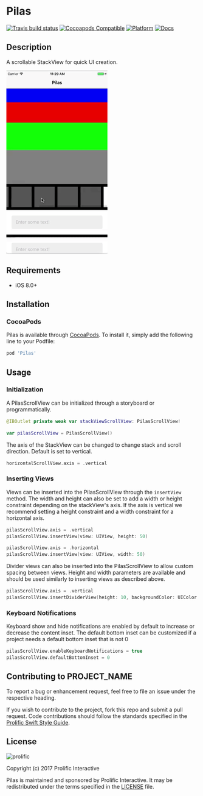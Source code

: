 # Pilas

[![Travis build status](https://img.shields.io/travis/prolificinteractive/Pilas.svg?style=flat-square)](https://travis-ci.org/prolificinteractive/Pilas)
[![Cocoapods Compatible](https://img.shields.io/cocoapods/v/Pilas.svg?style=flat-square)](https://img.shields.io/cocoapods/v/Pilas.svg)
[![Platform](https://img.shields.io/cocoapods/p/Pilas.svg?style=flat-square)](http://cocoadocs.org/docsets/Pilas)
[![Docs](https://img.shields.io/cocoapods/metrics/doc-percent/Pilas.svg?style=flat-square)](http://cocoadocs.org/docsets/Pilas)

## Description

A scrollable StackView for quick UI creation.

![Pilas.gif](Images/Pilas.gif)

## Requirements

* iOS 8.0+

## Installation

### CocoaPods
Pilas is available through [CocoaPods](http://cocoapods.org). To install
it, simply add the following line to your Podfile:

```ruby
pod 'Pilas'
```

## Usage

### Initialization

A PilasScrollView can be initialized through a storyboard or programmatically.

```swift
@IBOutlet private weak var stackViewScrollView: PilasScrollView!
```

```swift
var pilasScrollView = PilasScrollView()
```

The axis of the StackView can be changed to change stack and scroll direction. Default is set to vertical.

```swift
horizontalScrollView.axis = .vertical
```
### Inserting Views

Views can be inserted into the PilasScrollView through the `insertView` method. The width and height can also be set to add a width or height constraint depending on the stackView's axis. If the axis is vertical we recommend setting a height constraint and a width constraint for a horizontal axis.

```swift
pilasScrollView.axis = .vertical
pilasScrollView.insertView(view: UIView, height: 50)
```

```swift
pilasScrollView.axis = .horizontal
pilasScrollView.insertView(view: UIView, width: 50)
```

Divider views can also be inserted into the PilasScrollView to allow custom spacing between views. Height and width parameters are available and should be used similarly to inserting views as described above.

```swift
pilasScrollView.axis = .vertical
pilasScrollView.insertDividerView(height: 10, backgroundColor: UIColor.black)
```

### Keyboard Notifications

Keyboard show and hide notifications are enabled by default to increase or decrease the content inset. The default bottom inset can be customized if a project needs a default bottom inset that is not 0

```swift
pilasScrollView.enableKeyboardNotifications = true
pilasScrollView.defaultBottomInset = 0
```

## Contributing to PROJECT_NAME

To report a bug or enhancement request, feel free to file an issue under the respective heading.

If you wish to contribute to the project, fork this repo and submit a pull request. Code contributions should follow the standards specified in the [Prolific Swift Style Guide](https://github.com/prolificinteractive/swift-style-guide).

## License

![prolific](https://s3.amazonaws.com/prolificsitestaging/logos/Prolific_Logo_Full_Color.png)

Copyright (c) 2017 Prolific Interactive

Pilas is maintained and sponsored by Prolific Interactive. It may be redistributed under the terms specified in the [LICENSE] file.

[LICENSE]: ./LICENSE
